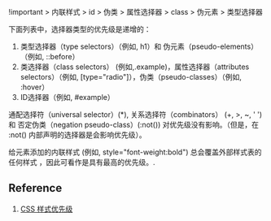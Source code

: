 !important > 内联样式 > id > 伪类 > 属性选择器 > class > 伪元素 > 类型选择器

下面列表中，选择器类型的优先级是递增的：

1. 类型选择器（type selectors）（例如, h1）和 伪元素（pseudo-elements）（例如, ::before）
2. 类选择器（class selectors） (例如,.example)，属性选择器（attributes selectors）（例如, [type="radio"]），伪类（pseudo-classes）（例如, :hover）
3. ID选择器（例如, #example）

通配选择符（universal selector）(*), 关系选择符（combinators） (+, >, ~, ' ')  和 否定伪类（negation pseudo-class）(:not()) 对优先级没有影响。（但是，在 :not() 内部声明的选择器是会影响优先级）。

给元素添加的内联样式 (例如, style="font-weight:bold") 总会覆盖外部样式表的任何样式 ，因此可看作是具有最高的优先级。.

## Reference

1. [CSS 样式优先级](https://developer.mozilla.org/zh-CN/docs/Web/CSS/Specificity)